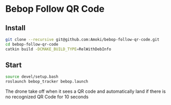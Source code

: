Bebop Follow QR Code
====================


## Install
```bash
git clone --recursive git@github.com:Amoki/bebop-follow-qr-code.git
cd bebop-follow-qr-code
catkin build -DCMAKE_BUILD_TYPE=RelWithDebInfo
```

## Start
```bash
source devel/setup.bash
roslaunch bebop_tracker bebop.launch
```


The drone take off when it sees a QR code and automatically land if there is no recognized QR Code for 10 seconds

